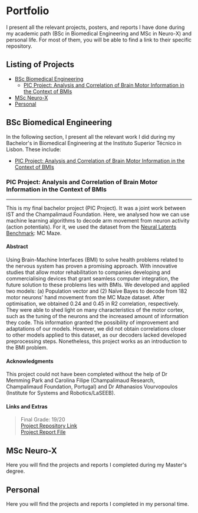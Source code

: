 # Portfolio
I present all the relevant projects, posters, and reports I have done during my academic path (BSc in Biomedical Engineering and MSc in Neuro-X) and personal life. For most of them, you will be able to find a link to their specific repository.

## Listing of Projects
- [BSc Biomedical Engineering](#bsc-biomedical-engineering)
    - [PIC Project: Analysis and Correlation of Brain Motor Information in the Context of BMIs](#pic-project-analysis-and-correlation-of-brain-motor-information-in-the-context-of-bmis)
- [MSc Neuro-X](#msc-neuro-x)
- [Personal](#personal)

## BSc Biomedical Engineering
In the following section, I present all the relevant work I did during my Bachelor's in Biomedical Engineering at the Instituto Superior Técnico in Lisbon. These include:
- [PIC Project: Analysis and Correlation of Brain Motor Information in the Context of BMIs](#pic-project-analysis-and-correlation-of-brain-motor-information-in-the-context-of-bmis)


### PIC Project: Analysis and Correlation of Brain Motor Information in the Context of BMIs
---
This is my final bachelor project (PIC Project). It was a joint work between IST and the Champalimaud Foundation. Here, we analysed how we can use machine learning algorithms to decode arm movement from neuron activity (action potentials). For it, we used the dataset from the [Neural Latents Benchmark](https://neurallatents.github.io/datasets): MC Maze.

#### Abstract
Using Brain-Machine Interfaces (BMI) to solve health problems related to the nervous system has proven a promising approach. With innovative studies that allow motor rehabilitation to companies developing and commercialising devices that grant seamless computer integration, the future solution to these problems lies with BMIs. We developed and applied two models: (a) Population vector and (2) Naïve Bayes to decode from 182 motor neurons’ hand movement from the MC Maze dataset. After optimisation, we obtained 0.24 and 0.45 in R2 correlation, respectively. They were able to shed light on many characteristics of the motor cortex, such as the tuning of the neurons and the increased amount of information they code. This information granted the possibility of improvement and adaptations of our models. However, we did not obtain correlations closer to other models applied to this dataset, as our decoders lacked developed
preprocessing steps. Nonetheless, this project works as an introduction to the BMI problem.

#### Acknowledgments
This project could not have been completed without the help of Dr Memming Park and Carolina Filipe (Champalimaud Research, Champalimaud Foundation, Portugal) and Dr Athanasios Vourvopoulos (Institute for Systems and Robotics/LaSEEB).

#### Links and Extras
> Final Grade: 19/20 <br>
> [Project Repository Link](https://github.com/GuilhermeCosta-Ferreira/PIC-Motor-Cortex-and-BMIs) <br>
> [Project Report File](./BSc%20Biomedical%20Engineering/Analysis%20and%20Correlation%20of%20Brain%20Motor%20Information%20in%20the%20Context%20of%20BMIs.pdf)

## MSc Neuro-X
Here you will find the projects and reports I completed during my Master's degree.

## Personal
Here you will find the projects and reports I completed in my personal time.
